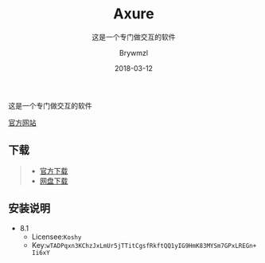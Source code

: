 ﻿---
layout:     post
title:      Axure
subtitle:   这是一个专门做交互的软件
date:       2018-03-12
author:     Brywmzl
header-img: img/Axure/bg.jpg
catalog: true
tags:
---
这是一个专门做交互的软件

<!--more-->

[官方网站](https://www.axure.com)

## 下载
>- [官方下载](https://axure.cachefly.net/AxureRP-Setup.exe)
>- [网盘下载](https://pan.baidu.com/s/1Hm-I4d9OMJRK3L_IfYAnNA)

## 安装说明
* 8.1
	* Licensee:`Koshy`
	* Key:`wTADPqxn3KChzJxLmUr5jTTitCgsfRkftQQ1yIG9HmK83MYSm7GPxLREGn+Ii6xY` 
